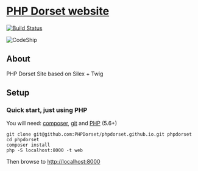 # [PHP Dorset website](https://www.phpdorset.co.uk/)

[![Build Status](https://travis-ci.org/PHPDorset/phpdorset.github.io.svg)](https://travis-ci.org/PHPDorset/phpdorset.github.io)

![CodeShip](https://www.codeship.io/projects/27f6e9c0-b442-0131-3b9b-2a70137e052b/status)

## About

PHP Dorset Site based on Silex + Twig

## Setup

### Quick start, just using PHP

You will need: [composer](https://getcomposer.org/download/), [git](https://git-scm.com/downloads) and [PHP](https://php.net/) (5.6+)

    git clone git@github.com:PHPDorset/phpdorset.github.io.git phpdorset
    cd phpdorset
    composer install
    php -S localhost:8000 -t web
    
Then browse to [http://localhost:8000](http://localhost:8000)


